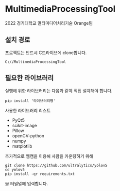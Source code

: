 # MultimediaProcessingTool

2022 경기대학교 멀티미디어처리기술 Orange팀


## 설치 경로

프로젝트는 반드시 C드라이브에 clone합니다.

    C://MultimediaProcessingTool

## 필요한 라이브러리
실행에 위한 라이브러리는 다음과 같이 직접 설치해야 합니다. 

    pip install '라이브러리명'
사용한 라이브러리 리스트
- PyQt5
- scikit-image
- Pillow
- openCV-python
- numpy
- matplotlib


추가적으로 웹캠을 이용해 사람을 카운팅하기 위해

    git clone https://github.com/ultralytics/yolov5
    cd yolov5
    pip install -qr requirements.txt
을 터밀널에 입력합니다.
